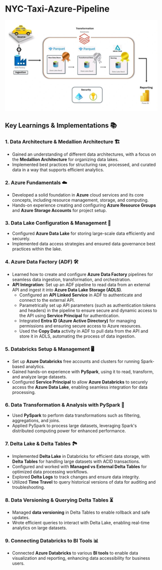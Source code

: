 # NYC-Taxi-Azure-Pipeline

![Image description](https://github.com/anshalchopra/NYC-Taxi-Azure-Pipeline/blob/main/Azure%20End%20to%20End%20Pipeline.jpeg)

## Key Learnings & Implementations 📚

### 1. **Data Architecture & Medallion Architecture** 🏗️
   - Gained an understanding of different data architectures, with a focus on the **Medallion Architecture** for organizing data lakes.
   - Implemented best practices for structuring raw, processed, and curated data in a way that supports efficient analytics.

### 2. **Azure Fundamentals** ☁️
   - Developed a solid foundation in **Azure** cloud services and its core concepts, including resource management, storage, and computing.
   - Hands-on experience creating and configuring **Azure Resource Groups** and **Azure Storage Accounts** for project setup.

### 3. **Data Lake Configuration & Management** 🌲
   - Configured **Azure Data Lake** for storing large-scale data efficiently and securely.
   - Implemented data access strategies and ensured data governance best practices within the lake.

### 4. **Azure Data Factory (ADF)** 🛠️
   - Learned how to create and configure **Azure Data Factory** pipelines for seamless data ingestion, transformation, and orchestration.
   - **API Integration:** Set up an ADF pipeline to read data from an external API and ingest it into **Azure Data Lake Storage (ADLS)**.
     - Configured an **API Linked Service** in ADF to authenticate and connect to the external API.
     - Parametrically set up API parameters (such as authentication tokens and headers) in the pipeline to ensure secure and dynamic access to the API using **Service Principal** for authentication.
     - Integrated **Entra ID (Azure Active Directory)** for managing permissions and ensuring secure access to Azure resources.
     - Used the **Copy Data** activity in ADF to pull data from the API and store it in ADLS, automating the process of data ingestion.

### 5. **Databricks Setup & Management** 🖥️
   - Set up **Azure Databricks** free accounts and clusters for running Spark-based analytics.
   - Gained hands-on experience with **PySpark**, using it to read, transform, and analyze large datasets.
   - Configured **Service Principal** to allow **Azure Databricks** to securely access the **Azure Data Lake**, enabling seamless integration for data processing.

### 6. **Data Transformation & Analysis with PySpark** 🔄
   - Used **PySpark** to perform data transformations such as filtering, aggregations, and joins.
   - Applied PySpark to process large datasets, leveraging Spark's distributed computing power for enhanced performance.

### 7. **Delta Lake & Delta Tables** 🏞️
   - Implemented **Delta Lake** in Databricks for efficient data storage, with **Delta Tables** for handling large datasets with ACID transactions.
   - Configured and worked with **Managed vs External Delta Tables** for optimized data processing workflows.
   - Explored **Delta Logs** to track changes and ensure data integrity.
   - Utilized **Time Travel** to query historical versions of data for auditing and troubleshooting.

### 8. **Data Versioning & Querying Delta Tables** ⏳
   - Managed **data versioning** in Delta Tables to enable rollback and safe updates.
   - Wrote efficient queries to interact with Delta Lake, enabling real-time analytics on large datasets.

### 9. **Connecting Databricks to BI Tools** 📊
   - Connected **Azure Databricks** to various **BI tools** to enable data visualization and reporting, enhancing data accessibility for business users.
